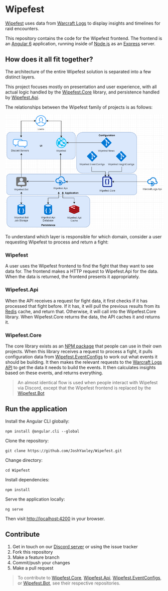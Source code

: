 ﻿# Wipefest

[Wipefest](https://www.wipefest.net/) uses data from [Warcraft Logs](https://www.warcraftlogs.com/) to display insights and timelines for raid encounters.

This repository contains the code for the Wipefest frontend. The frontend is an [Angular 6](https://angular.io/) application, running inside of [Node.js](https://nodejs.org/en/) as an [Express](https://expressjs.com/) server.

## How does it all fit together?

The architecture of the entire Wipefest solution is separated into a few distinct layers.

This project focuses mostly on presentation and user experience, with all actual logic handled by the [Wipefest.Core](https://github.com/JoshYaxley/Wipefest.Core) library, and persistence handled by [Wipefest.Api](https://github.com/JoshYaxley/Wipefest.Api).

The relationships between the Wipefest family of projects is as follows:

![](/docs/infrastructure.png)

To understand which layer is responsible for which domain, consider a user requesting Wipefest to process and return a fight:

### Wipefest

A user uses the Wipefest frontend to find the fight that they want to see data for. The frontend makes a HTTP request to Wipefest.Api for the data. When the data is returned, the frontend presents it appropriately.

### Wipefest.Api

When the API receives a request for fight data, it first checks if it has processed that fight before. If it has, it will pull the previous results from its [Redis](https://redis.io/) cache, and return that. Otherwise, it will call into the Wipefest.Core library. When Wipefest.Core returns the data, the API caches it and returns it.

### Wipefest.Core

The core library exists as an [NPM package](https://www.npmjs.com/package/@wipefest/core) that people can use in their own projects. When this library receives a request to process a fight, it pulls configuration data from [Wipefest.EventConfigs](https://github.com/JoshYaxley/Wipefest.EventConfigs/) to work out what events it should be building. It then makes the relevant requests to the [Warcraft Logs API](https://www.warcraftlogs.com/v1/docs) to get the data it needs to build the events. It then calculates insights based on these events, and returns everything.

> An almost identical flow is used when people interact with Wipefest via Discord, except that the Wipefest frontend is replaced by the [Wipefest.Bot](https://github.com/JoshYaxley/Wipefest.Bot)

## Run the application

Install the Angular CLI globally:

`npm install @angular.cli --global`

Clone the repository:

`git clone https://github.com/JoshYaxley/Wipefest.git`

Change directory:

`cd Wipefest`

Install dependencies:

`npm install`

Serve the application locally:

`ng serve`

Then visit [http://localhost:4200](http://localhost:4200) in your browser.

## Contribute

1. Get in touch on our [Discord server](https://discord.gg/QhE4hfS) or using the issue tracker
2. Fork this repository
3. Make a feature branch
4. Commit/push your changes
5. Make a pull request

> To contribute to [Wipefest.Core](https://github.com/JoshYaxley/Wipefest.Core), [Wipefest.Api](https://github.com/JoshYaxley/Wipefest.Api), [Wipefest.EventConfigs](https://github.com/JoshYaxley/Wipefest.EventConfigs), or [Wipefest.Bot](https://github.com/JoshYaxley/Wipefest.Bot), see their respective repositories.